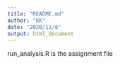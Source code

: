 ```yaml
---
title: "README.md"
author: "KK"
date: "2020/11/8"
output: html_document
---
```


run_analysis.R is the assignment file
